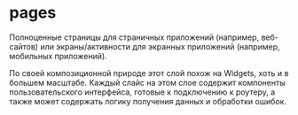 # pages
Полноценные страницы для страничных приложений (например, веб-сайтов) или экраны/активности для экранных приложений (например, мобильных приложений).

По своей композиционной природе этот слой похож на Widgets, хоть и в большем масштабе. Каждый слайс на этом слое содержит компоненты пользовательского интерфейса, готовые к подключению к роутеру, а также может содержать логику получения данных и обработки ошибок.
